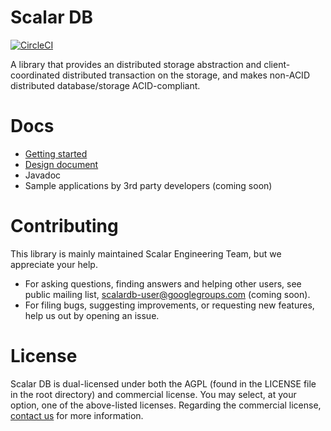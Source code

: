 # Scalar DB

[![CircleCI](https://circleci.com/gh/scalar-labs/scalardb/tree/master.svg?style=svg&circle-token=672f70ce7f2c4f8d9e71f7c9db8ae824e2cfaeca)](https://circleci.com/gh/scalar-labs/scalardb/tree/master)

A library that provides an distributed storage abstraction and client-coordinated distributed transaction on the storage, and makes non-ACID distributed database/storage ACID-compliant.

# Docs
* [Getting started](docs/getting-started.md)
* [Design document](docs/design.md)
* Javadoc
* Sample applications by 3rd party developers (coming soon)

# Contributing 
This library is mainly maintained Scalar Engineering Team, but we appreciate your help.

* For asking questions, finding answers and helping other users, see public mailing list, scalardb-user@googlegroups.com (coming soon).
* For filing bugs, suggesting improvements, or requesting new features, help us out by opening an issue.

# License
Scalar DB is dual-licensed under both the AGPL (found in the LICENSE file in the root directory) and commercial license. You may select, at your option, one of the above-listed licenses. Regarding the commercial license, [contact us](https://scalar-labs.com/contact_us/) for more information.
